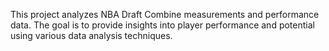 This project analyzes NBA Draft Combine measurements and performance data. The goal is to provide insights into player performance and potential using various data analysis techniques.
